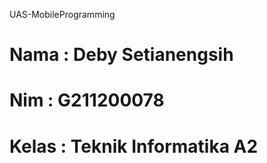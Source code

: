 UAS-MobileProgramming
# Nama  : Deby Setianengsih
# Nim   : G211200078
# Kelas : Teknik Informatika A2
